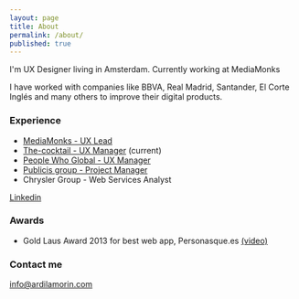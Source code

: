 ```yaml
---
layout: page
title: About
permalink: /about/
published: true
---
```


I'm UX Designer living in Amsterdam. Currently working at MediaMonks

I have worked with companies like BBVA, Real Madrid, Santander, El Corte Inglés and many others to improve their digital products.

### Experience

- [MediaMonks - UX Lead](https://www.mediamonks.com "MediaMonks")
- [The-cocktail - UX Manager](https://the-cocktail.com/en "The-cocktail") (current)
- [People Who Global - UX Manager ](https://www.peoplewhoglobal.com)
- [Publicis group - Project Manager](http://www.publicis.es)
- Chrysler Group - Web Services Analyst

[Linkedin](https://www.linkedin.com/in/ardilamorin/ "Linkedin profile")

### Awards

- Gold Laus Award 2013 for best web app, Personasque.es [(video)](https://youtu.be/ay86Yzjgtqg?list=LLjZ11Zg2k39RqPiDGTpowbA)

### Contact me

[info@ardilamorin.com](mailto:info@ardilamorin.com)
